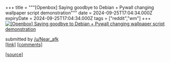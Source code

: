 +++
title = """[Openbox] Saying goodbye to Debian + Pywall changing wallpaper script demonstration"""
date = 2024-09-25T17:04:34.000Z
expiryDate = 2024-09-25T17:04:34.000Z
tags = ["reddit","wm"]
+++
[![[Openbox] Saying goodbye to Debian + Pywall changing wallpaper script demonstration ](https://b.thumbs.redditmedia.com/EEA28z1R2mkOXFES6gGPjmR8g3Wgglz39Nc5I1X2vbY.jpg "[Openbox] Saying goodbye to Debian + Pywall changing wallpaper script demonstration ")](https://www.reddit.com/r/unixporn/comments/1fp9kyg/openbox_saying_goodbye_to_debian_pywall_changing/)

submitted by [/u/Near\_afk](https://www.reddit.com/user/Near_afk)  
[\[link\]](https://www.reddit.com/gallery/1fp9kyg) [\[comments\]](https://www.reddit.com/r/unixporn/comments/1fp9kyg/openbox_saying_goodbye_to_debian_pywall_changing/)

[[source]](https://www.reddit.com/r/unixporn/comments/1fp9kyg/openbox_saying_goodbye_to_debian_pywall_changing/)
